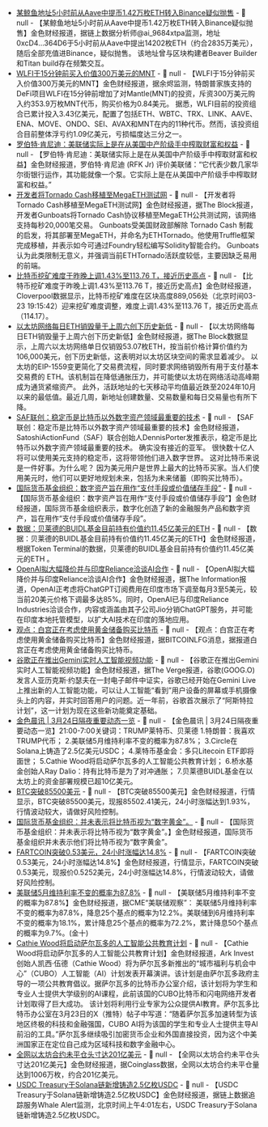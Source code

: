 - [某鲸鱼地址5小时前从Aave中提币1.42万枚ETH转入Binance疑似抛售](https://x.com/ai_9684xtpa/status/1903977308073120074) - 📰 null - 【某鲸鱼地址5小时前从Aave中提币1.42万枚ETH转入Binance疑似抛售】金色财经报道，据链上数据分析师@ai_9684xtpa监测，地址0xcD4...364D6于5小时前从Aave中提出14202枚ETH（约合2835万美元），随后全部充值进Binance，疑似抛售。 
该地址曾与区块构建者Beaver Builder和Titan build存在频繁交互。
- [WLFI于15分钟前买入价值300万美元的MNT](https://x.com/EmberCN/status/1903975244848677048) - 📰 null - 【WLFI于15分钟前买入价值300万美元的MNT】金色财经报道，据余烬监测，特朗普家族支持的DeFi项目WLFI在15分钟前增加了对Mantle(MNT)的投资，斥资300万美元购入约353.9万枚MNT代币，购买价格为0.84美元。 
据悉，WLFI目前的投资组合已累计投入3.43亿美元，配置了包括ETH、WBTC、TRX、LINK、AAVE、ENA、MOVE、ONDO、SEI、AVAX和MNT在内的11种代币。然而，该投资组合目前整体浮亏约1.09亿美元，亏损幅度达三分之一。
- [罗伯特·肯尼迪：美联储实际上是在从美国中产阶级手中榨取财富和权益]() - 📰 null - 【罗伯特·肯尼迪：美联储实际上是在从美国中产阶级手中榨取财富和权益】金色财经报道，罗伯特·肯尼迪 (RFK Jr) 评价美联储：“它代表少数几家华尔街银行运作，其功能就像一个泵。它实际上是在从美国中产阶级手中榨取财富和权益。”
- [开发者将Tornado Cash移植至MegaETH测试网](https://www.theblock.co/post/347632/developer-ports-tornado-cash-to-megaeth-testnet-as-treasury-department-lifts-sanctions-against-main-protocol) - 📰 null - 【开发者将Tornado Cash移植至MegaETH测试网】金色财经报道，据The Block报道，开发者Gunboats将Tornado Cash协议移植至MegaETH公共测试网，该网络支持每秒20,000笔交易。 
Gunboats受美国财政部解除 Tornado Cash 制裁的启发，将其部署至MegaETH，并命名为ETHTornado。他使用Truffle框架完成移植，并表示如今可通过Foundry轻松编写Solidity智能合约。 
Gunboats认为此类限制无意义，并强调当前ETHTornado活跃度较低，主要因缺乏易用的前端。
- [比特币挖矿难度于昨晚上调1.43%至113.76 T，接近历史高点](https://explorer.cloverpool.com/zh-CN/btc/insights-difficulty) - 📰 null - 【比特币挖矿难度于昨晚上调1.43%至113.76 T，接近历史高点】金色财经报道，Cloverpool数据显示，比特币挖矿难度在区块高度889,056处（北京时间03-23 19:15:42）迎来挖矿难度调整，难度上调1.43%至113.76 T，接近历史高点（114.17）。
- [以太坊网络每日ETH销毁量于上周六创下历史新低](https://www.theblock.co/post/347646/daily-eth-burn-hits-all-time-low-as-ethereums-on-chain-activity-dips) - 📰 null - 【以太坊网络每日ETH销毁量于上周六创下历史新低】金色财经报道，据The Block数据显示，上周六以太坊网络单日仅销毁53.07枚ETH，按当前价格计算价值约为106,000美元，创下历史新低，这表明对以太坊区块空间的需求显着减少。 
以太坊的EIP-1559变更简化了交易费流程，同时要求网络销毁所有用于支付基本交易费的 ETH。该机制旨在降低通胀压力，并可能使以太坊在网络活动高峰期成为通货紧缩资产。 
此外，活跃地址的七天移动平均值最近跌至2024年10月以来的最低值。最近几周，新地址创建数量、交易数量和每日交易量也有所下降。
- [SAF联创：稳定币是比特币以外数字资产领域最重要的技术](https://x.com/Dennis_Porter_/status/1903961650686034142) - 📰 null - 【SAF联创：稳定币是比特币以外数字资产领域最重要的技术】金色财经报道，SatoshiActionFund（SAF）联合创始人DennisPorter发推表示，稳定币是比特币以外数字资产领域最重要的技术。 
确实没有接近的亚军。 
很快数十亿人将可以使用美元支持的稳定币，这将带领他们进入数字世界。 
这对比特币来说是一件好事。为什么呢？ 
因为美元用户是世界上最大的比特币买家。当人们使用美元时，他们可以更好地规划未来，包括为未来储蓄（即购买比特币）。
- [国际货币基金组织：数字资产旨在用作“支付手段或价值储存手段”](https://x.com/Cointelegraph/status/1903959951141449934) - 📰 null - 【国际货币基金组织：数字资产旨在用作“支付手段或价值储存手段”】金色财经报道，国际货币基金组织表示，数字化创造了新的金融服务产品和数字资产，旨在用作“支付手段或价值储存手段”。
- [数据：贝莱德的BUIDL基金目前持有价值约11.45亿美元的ETH](https://x.com/Cointelegraph/status/1903952783189176506) - 📰 null - 【数据：贝莱德的BUIDL基金目前持有价值约11.45亿美元的ETH】金色财经报道，根据Token Terminal的数据，贝莱德的BUIDL基金目前持有价值约11.45亿美元的ETH 。
- [OpenAI拟大幅降价并与印度Reliance洽谈AI合作](https://www.theinformation.com/articles/openai-meta-seek-ai-alliance-indias-reliance) - 📰 null - 【OpenAI拟大幅降价并与印度Reliance洽谈AI合作】金色财经报道，据The Information报道，OpenAI正考虑将ChatGPT订阅费用在印度市场下调至每月3至5美元，较当前20美元价格下调最多达85%。同时，OpenAI已与印度Reliance Industries洽谈合作，内容或涵盖由其子公司Jio分销ChatGPT服务，并可能在印度本地托管模型，以扩大AI技术在印度的落地应用。
- [观点：白宫正在考虑使用黄金储备购买比特币](https://x.com/bitcoinlfgo/status/1903950182578000325) - 📰 null - 【观点：白宫正在考虑使用黄金储备购买比特币】金色财经报道，据BITCOINLFG消息，据报道白宫正在考虑使用黄金储备购买比特币。
- [谷歌正在推出Gemini实时人工智能视频功能]() - 📰 null - 【谷歌正在推出Gemini实时人工智能视频功能】金色财经报道，据The Verge报道，谷歌(GOOG.O)发言人亚历克斯·约瑟夫在一封电子邮件中证实，谷歌已经开始在Gemini Live上推出新的人工智能功能，可以让人工智能“看到”用户设备的屏幕或手机摄像头上的内容，并实时回答用户的问题。近一年前，谷歌首次展示了“阿斯特拉计划”，这一计划为现在这些新功能奠定基础。
- [金色晨讯 | 3月24日隔夜重要动态一览]() - 📰 null - 【金色晨讯 | 3月24日隔夜重要动态一览】21:00-7:00关键词：TRUMP莱特币、贝莱德 
1.特朗普：我喜欢TRUMP代币； 
2.美联储5月维持利率不变的概率为87.8%； 
3.Circle在Solana上铸造了2.5亿美元USDC； 
4.莱特币基金会：多只Litecoin ETF即将面世； 
5.Cathie Wood将启动萨尔瓦多的人工智能公共教育计划； 
6.桥水基金创始人Ray Dalio：持有比特币是为了对冲通胀； 
7.贝莱德BUIDL基金在以太坊上的资金部署规模已超10亿美元。
- [BTC突破85500美元]() - 📰 null - 【BTC突破85500美元】金色财经报道，行情显示，BTC突破85500美元，现报85502.41美元，24小时涨幅达到1.93%，行情波动较大，请做好风险控制。
- [国际货币基金组织：并未表示将比特币视为“数字黄金”。](https://x.com/BitcoinNewsCom/status/1903942652237586884) - 📰 null - 【国际货币基金组织：并未表示将比特币视为“数字黄金”。】金色财经报道，国际货币基金组织并未表示他们将比特币视为“数字黄金”。
- [FARTCOIN突破0.53美元，24小时涨幅达14.8%](https://www.coingecko.com/zh/%E6%95%B0%E5%AD%97%E8%B4%A7%E5%B8%81/fartcoin) - 📰 null - 【FARTCOIN突破0.53美元，24小时涨幅达14.8%】金色财经报道，行情显示，FARTCOIN突破0.53美元，现报价0.5252美元，24小时涨幅达14.8%，行情波动较大，请做好风险控制。
- [美联储5月维持利率不变的概率为87.8%]() - 📰 null - 【美联储5月维持利率不变的概率为87.8%】金色财经报道，据CME“美联储观察”： 美联储5月维持利率不变的概率为87.8%，降息25个基点的概率为12.2%。美联储到6月维持利率不变的概率为18.1%，累计降息25个基点的概率为72.2%，累计降息50个基点的概率为9.7%。(金十)
- [Cathie Wood将启动萨尔瓦多的人工智能公共教育计划](https://cointelegraph.com/news/cathie-wood-kick-off-el-salvador-ai-education-program) - 📰 null - 【Cathie Wood将启动萨尔瓦多的人工智能公共教育计划】金色财经报道，Ark Invest创始人凯西·伍德（Cathie Wood）将为萨尔瓦多新推出的“城市福利与机会中心”（CUBO）人工智能（AI）计划发表开幕演讲。该计划是由萨尔瓦多政府主导的一项公共教育倡议。据萨尔瓦多的比特币办公室介绍，该计划将为学生和专业人士提供大学级别的AI课程，此前该国的CUBO比特币和闪电网络开发者计划取得了巨大成功。 
该计划将利用行业专家为公众提供AI教育。萨尔瓦多比特币办公室在3月23日的X（推特）帖子中写道：“随着萨尔瓦多加速转型为该地区终极的科技和金融强国，CUBO AI将为该国的学生和专业人士提供主导AI前沿的工具。”萨尔瓦多继续吸引加密货币企业和外国直接投资，因为这个中美洲国家正在定位自己成为区域科技和数字金融中心。
- [全网以太坊合约未平仓头寸达201亿美元](https://www.coinglass.com/BitcoinOpenInterest) - 📰 null - 【全网以太坊合约未平仓头寸达201亿美元】金色财经报道，据Coinglass数据，全网以太坊合约未平仓量达到1006万枚，约合201亿美元。
- [USDC Treasury于Solana链新增铸造2.5亿枚USDC](https://x.com/whale_alert/status/1903899867988058198) - 📰 null - 【USDC Treasury于Solana链新增铸造2.5亿枚USDC】金色财经报道，据链上数据追踪服务Whale Alert监测，北京时间上午4:01左右，USDC Treasury于Solana链新增铸造2.5亿枚USDC。
